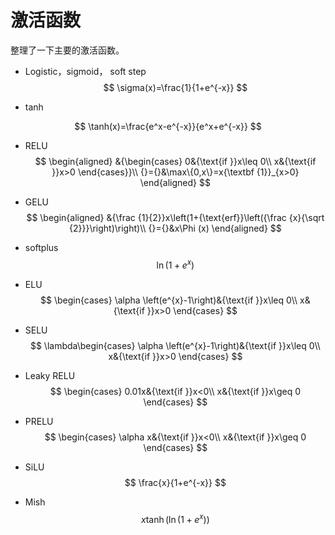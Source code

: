 # 激活函数

整理了一下主要的激活函数。

* Logistic，sigmoid， soft step
  $$
  \sigma(x)=\frac{1}{1+e^{-x}}
  $$
  
* tanh

$$
\tanh(x)=\frac{e^x-e^{-x}}{e^x+e^{-x}}
$$

* RELU
  $$
  \begin{aligned}
  	 &{\begin{cases}
         0&{\text{if }}x\leq 0\\
         x&{\text{if }}x>0
         \end{cases}}\\
  {}={}&\max\{0,x\}=x{\textbf {1}}_{x>0}
  \end{aligned}
  $$

* GELU
  $$
  \begin{aligned}
       &{\frac {1}{2}}x\left(1+{\text{erf}}\left({\frac {x}{\sqrt {2}}}\right)\right)\\
  {}={}&x\Phi (x)
  \end{aligned}
  $$

* softplus
  $$
  \ln(1+e^x)
  $$

* ELU
  $$
  \begin{cases}
  	\alpha \left(e^{x}-1\right)&{\text{if }}x\leq 0\\
  	x&{\text{if }}x>0
  \end{cases}
  $$

* SELU
  $$
  \lambda\begin{cases}
  	\alpha \left(e^{x}-1\right)&{\text{if }}x\leq 0\\
  	x&{\text{if }}x>0
  \end{cases}
  $$

* Leaky RELU
  $$
  \begin{cases}
  	0.01x&{\text{if }}x<0\\
  	    x&{\text{if }}x\geq 0
  \end{cases}
  $$

* PRELU
  $$
  \begin{cases}
  	\alpha x&{\text{if }}x<0\\
  	    x&{\text{if }}x\geq 0
  \end{cases}
  $$

* SiLU
  $$
  \frac{x}{1+e^{-x}}
  $$

* Mish
  $$
  x\tanh(\ln(1+e^x))
  $$

